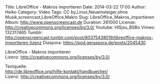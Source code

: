 Title: LibreOffice - Makros importieren
Date: 2014-03-22 17:00
Author: Heiko
Category: Video
Tags: CC by,Linux,Neueinsteiger,ohne Musik,screencast,LibreOffice,Makro
Slug: LibreOffice_Makros_importieren
Album: http://www.openscreencast.de
Duration: 261000
License: http://creativecommons.org/licenses/by/3.0/
Youtube: HlSjsu_BSBo
Vimeo: 132317465
Tumblr: http://openscreencast.tumblr.com/post/80375438019/libreoffice-makros-importieren-lizenz
Diaspora: https://pod.geraspora.de/posts/2045430

LibreOffice - Makros importieren  
Lizenz: <http://creativecommons.org/licenses/by/3.0/>  
  
Textquelle:  
<http://de.libreoffice.org/hilfe-kontakt/handbuecher/>  
Lizenz: <http://creativecommons.org/licenses/by/3.0/>

